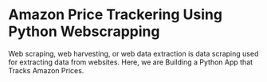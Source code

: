 # Amazon Price Trackering Using Python Webscrapping

Web scraping, web harvesting, or web data extraction is data scraping used for extracting data from websites. Here, we are Building a Python App that Tracks Amazon Prices.

